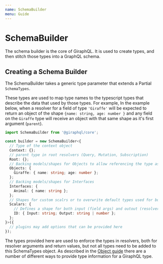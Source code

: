 ```yaml
---
name: SchemaBuilder
menu: Guide
---
```


# SchemaBuilder

The schema builder is the core of GiraphQL. It is used to create types, and then stitch those types
into a GraphQL schema.

## Creating a Schema Builder

The SchemaBuilder takes a generic type parameter that extends a Partial `SchemaTypes`.

These types are used to map type names to the typescript types that describe the data that used by
those types. For example, In the example below, when a resolver for a field of type `'Giraffe'` will
be expected to return an object of the shape `{name: string, age: number }` and any field on the
`Giraffe` type will receive an object with that same shape as it's first argument \(`parent`\).

```typescript
import SchemaBuilder from '@giraphql/core';

const builder = new SchemaBuilder<{
  // Type of the context object
  Context: {};
  // parent type in root resolvers (Query, Mutation, Subscription)
  Root: {};
  // Backing models/shapes for Objects to allow referencing the type as a string
  Objects: {
    Giraffe: { name: string; age: number };
  };
  // Backing models/shapes for Interfaces
  Interfaces: {
    Animal: { name: string };
  };
  // Shapes for custom scalrs or to overwrite default types used for built in scalars
  Scalars: {
    // Defines a shape for both input (field args) and outout (resolver return types)
    ID: { Input: string; Output: string | number };
  };
}>({
  // plugins may add options that can be provided here
});
```

The types provided here are used to enforce the types in resolvers, both for resolver arguments and
return values, but not all types need to be added to this SchemaTypes object. As described in the
[Object guide](objects.md) there are a number of different ways to provide type information for a
GiraphQL type.
